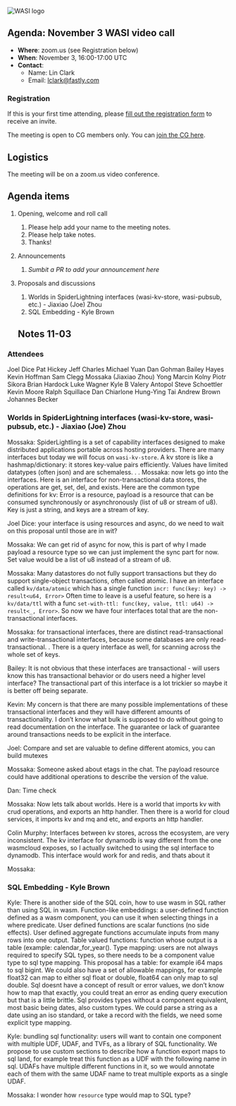 ![WASI logo](https://raw.githubusercontent.com/WebAssembly/WASI/main/WASI.png)

## Agenda: November 3 WASI video call

- **Where**: zoom.us (see Registration below)
- **When**: November 3, 16:00-17:00 UTC
- **Contact**:
  - Name: Lin Clark
  - Email: lclark@fastly.com

### Registration

If this is your first time attending, please [fill out the registration form](https://docs.google.com/forms/d/e/1FAIpQLSdpO6Lp2L_dZ2_oiDgzjKx7pb7s2YYHjeSIyfHWZZGSKoZKWQ/viewform?usp=sf_link) to receive an invite.

The meeting is open to CG members only. You can [join the CG here](https://www.w3.org/community/webassembly/).

## Logistics

The meeting will be on a zoom.us video conference.

## Agenda items

1. Opening, welcome and roll call
    1. Please help add your name to the meeting notes.
    1. Please help take notes.
    1. Thanks!
1. Announcements
    1. _Sumbit a PR to add your announcement here_
1. Proposals and discussions
    1. Worlds in SpiderLightning interfaces (wasi-kv-store, wasi-pubsub, etc.) - Jiaxiao (Joe) Zhou
    2. SQL Embedding - Kyle Brown

    ## Notes 11-03
### Attendees
Joel Dice
Pat Hickey
Jeff Charles
Michael Yuan
Dan Gohman
Bailey Hayes
Kevin Hoffman
Sam Clegg
Mossaka (Jiaxiao Zhou)
Yong
Marcin Kolny
Piotr Sikora
Brian Hardock
Luke Wagner
Kyle B
Valery Antopol
Steve Schoettler
Kevin Moore
Ralph Squillace
Dan Chiarlone
Hung-Ying Tai
Andrew Brown
Johannes Becker


### Worlds in SpiderLightning interfaces (wasi-kv-store, wasi-pubsub, etc.) - Jiaxiao (Joe) Zhou
 
Mossaka: SpiderLightling is a set of capability interfaces designed to make distributed applications portable across hosting providers. There are many interfaces but today we will focus on `wasi-kv-store`. A kv store is like a hashmap/dictionary: it stores key-value pairs efficiently. Values have limited datatypes (often json) and are schemaless. <a discussion of consistency>. <a discussion of transactions>. 
Mossaka: now lets go into the interfaces. Here is an interface for non-transactional data stores, the operations are get, set, del, and exists. Here are the common type definitions for kv: Error is a resource, payload is a resource that can be consumed synchronously or asynchronously (list of u8 or stream of u8). Key is just a string, and keys are a stream of key. 
 
Joel Dice: your interface is using resources and async, do we need to wait on this proposal until those are in wit?
 
Mossaka: We can get rid of async for now, this is part of why I made payload a resource type so we can just implement the sync part for now. Set value would be a list of u8 instead of a stream of u8.
 
Mossaka: Many datastores do not fully support transactions but they do support single-object transactions, often called atomic. I have an interface called `kv/data/atomic` which has a single function `incr: func(key: key) -> result<u64, Error>` Often time to leave is a useful feature, so here is a `kv/data/ttl` with a func `set-with-ttl: func(key, value, ttl: u64) -> result<_, Error>`. So now we have four interfaces total that are the non-transactional interfaces.
 
Mossaka: for transactional interfaces, there are distinct read-transactional and write-transactional interfaces, because some databases are only read-transactional. <more in-depth description of slides>. There is a query interface as well, for scanning across the whole set of keys.
 
Bailey: It is not obvious that these interfaces are transactional - will users know this has transactional behavior or do users need a higher level interface? The transactional part of this interface is a lot trickier so maybe it is better off being separate.
 
Kevin: My concern is that there are many possible implementations of these transactional interfaces and they will have different amounts of transactionality. I don’t know what bulk is supposed to do without going to read documentation on the interface. The guarantee or lack of guarantee around transactions needs to be explicit in the interface.
 
Joel: Compare and set are valuable to define different atomics, you can build mutexes
 
Mossaka: Someone asked about etags in the chat. The payload resource could have additional operations to describe the version of the value.
 
Dan: Time check
 
Mossaka: Now lets talk about worlds. Here is a world that imports kv with crud operations, and exports an http handler. Then there is a world for cloud services, it imports kv and mq and etc, and exports an http handler.
 
Colin Murphy: Interfaces between kv stores, across the ecosystem, are very inconsistent. The kv interface for dynamodb is way different from the one wasmcloud exposes, so I actually switched to using the sql interface to dynamodb. This interface would work for <missed> and redis, and thats about it
 
Mossaka: <notetaker missed this answer>
 
 
### SQL Embedding - Kyle Brown
 
Kyle: There is another side of the SQL coin, how to use wasm in SQL rather than using SQL in wasm. Function-like embeddings: a user-defined function defined as a wasm component, you can use it when selecting things in a where predicate. User defined functions are scalar functions (no side effects). User defined aggregate functions accumulate inputs from many rows into one output. Table valued functions: function whose output is a table (example: calendar_for_year(). Type mapping: users are not always required to specify SQL types, so there needs to be a component value type to sql type mapping. This proposal has a table: for example i64 maps to sql bigint. We could also have a set of allowable mappings, for example float32 can map to either sql float or double, float64 can only map to sql double. Sql doesnt have a concept of result or error values, we don’t know how to map that exactly, you could treat an error as ending query execution but that is a little brittle. Sql provides types without a component equivalent, most basic being dates, also custom types. We could parse a string as a date using an iso standard, or take a record with the fields, we need some explicit type mapping.
 
Kyle: bundling sql functionality: users will want to contain one component with multiple UDF, UDAF, and TVFs, as a library of SQL functionality. We propose to use custom sections to describe how a function export maps to sql land, for example treat this function as a UDF with the following name in sql. UDAFs have multiple different functions in it, so we would annotate each of them with the same UDAF name to treat multiple exports as a single UDAF.

Mossaka: I wonder how `resource` type would map to SQL type?
